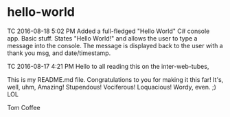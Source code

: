 # hello-world
TC  2016-08-18  5:02  PM
Added a full-fledged "Hello World" C# console app.  Basic stuff.  States "Hello World!" and allows the user to type a message into the console.  The message is displayed back to the user with a thank you msg, and date/timestamp.  


TC  2016-08-17   4:21  PM
Hello to all reading this on the inter-web-tubes,  

This is my README.md file.  Congratulations to you for making it this far!   It's, well, uhm, Amazing!  Stupendous!  Vociferous!  Loquacious!  Wordy, even.  ;)  LOL  

Tom Coffee



